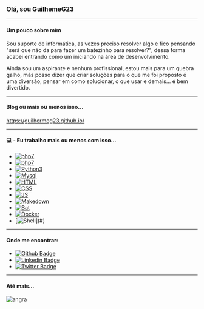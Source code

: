 ### Olá, sou GuilhemeG23

___

#### Um pouco sobre mim

Sou suporte de informática, as vezes preciso resolver algo e fico pensando "será que não da para fazer um batezinho para resolver?", dessa forma acabei entrando como um iniciando na área de desenvolvimento.

Ainda sou um aspirante e nenhum profissional, estou mais para um quebra galho, más posso dizer que criar soluções para o que me foi proposto é uma diversão, pensar em como solucionar, o que usar e demais... é bem divertido.

___

#### Blog ou mais ou menos isso...

https://guilhermeg23.github.io/

___

#### 💻 - Eu trabalho mais ou menos com isso...

* [![php7](https://img.shields.io/static/v1?label=PHP&message=5.6&color=purple)](#)
* [![php7](https://img.shields.io/static/v1?label=PHP&message=7&color=purple)](#)
* [![Python3](https://img.shields.io/static/v1?label=Python&message=3&color=blue)](#)
* [![Mysql](https://img.shields.io/static/v1?label=Mysql&message=5.6&color=green)](#)
* [![HTML](https://img.shields.io/static/v1?label=HTML&message=5&color=red)](#)
* [![CSS](https://img.shields.io/static/v1?label=CSS&message=3&color=pink)](#)
* [![JS](https://img.shields.io/static/v1?label=JavaScript&message=X&color=yellow)](#)
* [![Makedown](https://img.shields.io/static/v1?label=Makedown&message=X&color=green)](#)
* [![Bat](https://img.shields.io/static/v1?label=BAT&message=X&color=gray)](#)
* [![Docker](https://img.shields.io/static/v1?label=Docker&message=X&color=blue)](#)
* [![Shell](https://img.shields.io/static/v1?label=Shell&message=X&color=**)](#)

___

#### Onde me encontrar:

* [![Github Badge](https://img.shields.io/badge/-Github-000?style=flat-square&logo=Github&logoColor=white&link=https://github.com/fagnerpsantos)](https://github.com/guilhermeG23/)
* [![Linkedin Badge](https://img.shields.io/badge/-LinkedIn-blue?style=flat-square&logo=Linkedin&logoColor=white&link=https://www.linkedin.com/in/fagnerpsantos/)](https://www.linkedin.com/in/guilherme-rodrigo-brechot-544a131b4/)
* [![Twitter Badge](https://img.shields.io/badge/-Twitter-1ca0f1?style=flat-square&labelColor=1ca0f1&logo=twitter&logoColor=white&link=https://twitter.com/fagnerpsantos)](https://twitter.com/GuilhermeTIB)

____

#### Até mais...

![angra](https://static.wikia.nocookie.net/fategrandorder/images/6/63/Figure_107.png/revision/latest/top-crop/width/300/height/300?cb=20200331195954)
